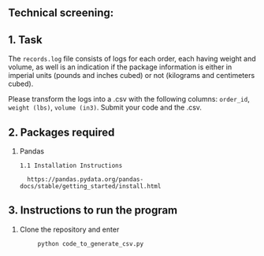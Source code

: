 ## Technical screening:

## 1. Task
The `records.log` file consists of logs for each order, each having weight and volume, as well is an indication if the package information is either in imperial units (pounds and inches cubed) or not (kilograms and centimeters cubed).

Please transform the logs into a .csv with the following columns: `order_id`, `weight (lbs)`, `volume (in3)`. Submit your code and the .csv.

## 2. Packages required

1. Pandas

       1.1 Installation Instructions
  
         https://pandas.pydata.org/pandas-docs/stable/getting_started/install.html
  


## 3. Instructions to run the program

1. Clone the repository and enter 

            python code_to_generate_csv.py
